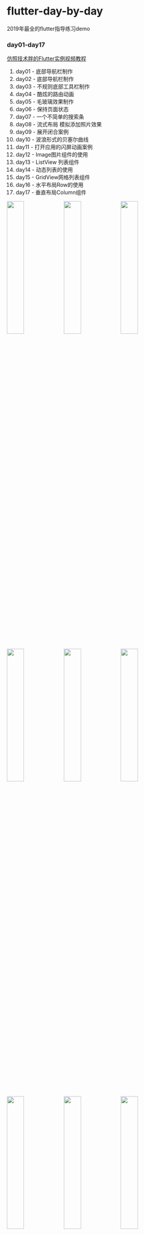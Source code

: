 # flutter-day-by-day
2019年最全的flutter指导练习demo

### day01-day17
[仿照技术胖的Flutter实例视频教程](http://jspang.com) 

1. day01 - 底部导航栏制作
2. day02 - 底部导航栏制作
3. day03 - 不规则底部工具栏制作
4. day04 - 酷炫的路由动画
5. day05 - 毛玻璃效果制作
6. day06 - 保持页面状态
7. day07 - 一个不简单的搜索条
8. day08 - 流式布局 模拟添加照片效果
9. day09 - 展开闭合案例
10. day10 - 波浪形式的贝塞尔曲线
11. day11 - 打开应用的闪屏动画案例
12. day12 - Image图片组件的使用
13. day13 - ListView 列表组件
14. day14 - 动态列表的使用
15. day15 - GridView网格列表组件
16. day16 - 水平布局Row的使用
17. day17 - 垂直布局Column组件

<img src="https://github.com/STShenZhaoliang/flutter-day-by-day/blob/master/Demo-Image/day01.png" width="30%" height="30%"><img src="https://github.com/STShenZhaoliang/flutter-day-by-day/blob/master/Demo-Image/day02.png" width="30%" height="30%"><img src="https://github.com/STShenZhaoliang/flutter-day-by-day/blob/master/Demo-Image/day03.png" width="30%" height="30%">

<img src="https://github.com/STShenZhaoliang/flutter-day-by-day/blob/master/Demo-Image/day04.png" width="30%" height="30%"><img src="https://github.com/STShenZhaoliang/flutter-day-by-day/blob/master/Demo-Image/day05.png" width="30%" height="30%"><img src="https://github.com/STShenZhaoliang/flutter-day-by-day/blob/master/Demo-Image/day06.png" width="30%" height="30%">

<img src="https://github.com/STShenZhaoliang/flutter-day-by-day/blob/master/Demo-Image/day07.png" width="30%" height="30%"><img src="https://github.com/STShenZhaoliang/flutter-day-by-day/blob/master/Demo-Image/day08.png" width="30%" height="30%"><img src="https://github.com/STShenZhaoliang/flutter-day-by-day/blob/master/Demo-Image/day09.png" width="30%" height="30%">

<img src="https://github.com/STShenZhaoliang/flutter-day-by-day/blob/master/Demo-Image/day10.png" width="30%" height="30%"><img src="https://github.com/STShenZhaoliang/flutter-day-by-day/blob/master/Demo-Image/day11.png" width="30%" height="30%"><img src="https://github.com/STShenZhaoliang/flutter-day-by-day/blob/master/Demo-Image/day12.png" width="30%" height="30%">

<img src="https://github.com/STShenZhaoliang/flutter-day-by-day/blob/master/Demo-Image/day13.png" width="30%" height="30%"><img src="https://github.com/STShenZhaoliang/flutter-day-by-day/blob/master/Demo-Image/day14.png" width="30%" height="30%"><img src="https://github.com/STShenZhaoliang/flutter-day-by-day/blob/master/Demo-Image/day15.png" width="30%" height="30%">

<img src="https://github.com/STShenZhaoliang/flutter-day-by-day/blob/master/Demo-Image/day16.png" width="30%" height="30%"><img src="https://github.com/STShenZhaoliang/flutter-day-by-day/blob/master/Demo-Image/day17.png" width="30%" height="30%">
